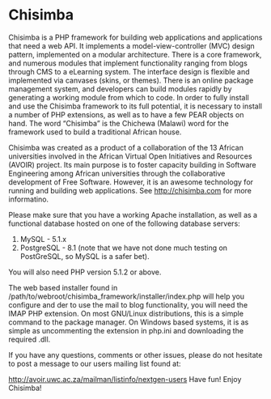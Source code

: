 Chisimba
========

Chisimba is a PHP framework for building web applications and applications that need a web API. It implements a model-view-controller (MVC) design pattern, implemented on a modular architecture. There is a core framework, and numerous modules that implement functionality ranging from blogs through CMS to a eLearning system. The interface design is flexible and implemented via canvases (skins, or themes). There is an online package management system, and developers can build modules rapidly by generating a working module from which to code. In order to fully install and use the Chisimba framework to its full potential, it is necessary to install a number of PHP extensions, as well as to have a few PEAR objects on hand. The word “Chisimba” is the Chichewa (Malawi) word for the framework used to build a traditional African house.


Chisimba was created as a product of a collaboration of the 13 African universities involved in the African Virtual Open Initiatives and Resources (AVOIR) project. Its main purpose is to foster capacity building in Software Engineering among African universities through the collaborative development of Free Software.  However, it is an awesome technology for running and building web applications. See http://chisimba.com for more informatino.

Please make sure that you have a working Apache installation, as well as a functional database hosted on one of the following database servers:

1. MySQL - 5.1.x
2. PostgreSQL - 8.1 (note that we have not done much testing on PostGreSQL, so MySQL is a safer bet).

You will also need PHP version 5.1.2 or above.

The web based installer found in /path/to/webroot/chisimba_framework/installer/index.php will help you configure and  der to use the mail to blog functionality, you will need the IMAP PHP extension. On most GNU/Linux distributions, this is a simple command to the package manager. On Windows based systems, it is as simple as uncommenting the extension in php.ini and downloading the required .dll.

If you have any questions, comments or other issues, please do not hesitate to post a message to our users mailing list found at:

http://avoir.uwc.ac.za/mailman/listinfo/nextgen-users 
Have fun! Enjoy Chisimba!



